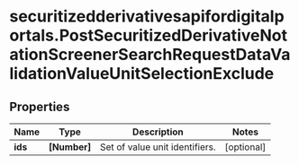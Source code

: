 # securitizedderivativesapifordigitalportals.PostSecuritizedDerivativeNotationScreenerSearchRequestDataValidationValueUnitSelectionExclude

## Properties

Name | Type | Description | Notes
------------ | ------------- | ------------- | -------------
**ids** | **[Number]** | Set of value unit identifiers. | [optional] 


